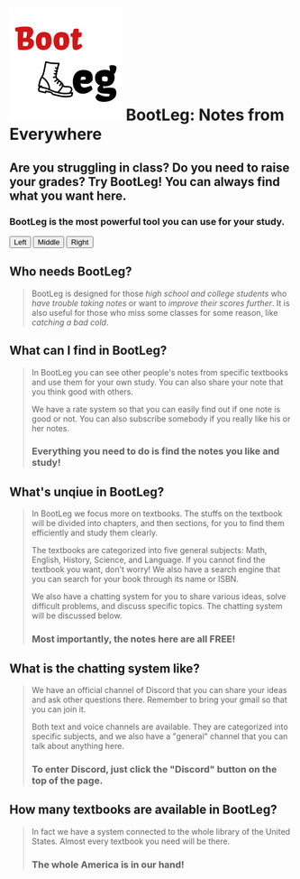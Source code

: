 ![alt text](/public/images/bootleg.png "This is our LOGO!")
BootLeg: Notes from Everywhere
====================
Are you struggling in class? Do you need to raise your grades? Try BootLeg! You can always find what you want here.
---------------------

### BootLeg is the most powerful tool you can use for your study.

<div class="btn-group" role="group" aria-label="Basic example">
  <button type="button" class="btn btn-secondary">Left</button>
  <button type="button" class="btn btn-secondary">Middle</button>
  <button type="button" class="btn btn-secondary">Right</button>
</div>

## Who needs BootLeg?
> BootLeg is designed for those *high school and college students* who _have trouble taking notes_ or want to _improve their scores further_. It is also useful for those who miss some classes for some reason, like _catching a bad cold_.


## What can I find in BootLeg?
> In BootLeg you can see other people's notes from specific textbooks and use them for your own study. You can also share your note that you think good with others.
>
> We have a rate system so that you can easily find out if one note is good or not. You can also subscribe somebody if you really like his or her notes.
>
> ### Everything you need to do is find the notes you like and study!


## What's unqiue in BootLeg?
> In BootLeg we focus more on textbooks. The stuffs on the textbook will be divided into chapters, and then sections, for you to find them efficiently and study them clearly.
>
> The textbooks are categorized into five general subjects: Math, English, History, Science, and Language. If you cannot find the textbook you want, don't worry! We also have a search engine that you can search for your book through its name or ISBN.
>
> We also have a chatting system for you to share various ideas, solve difficult problems, and discuss specific topics. The chatting system will be discussed below.
>
> ### Most importantly, the notes here are all FREE!


## What is the chatting system like?
> We have an official channel of Discord that you can share your ideas and ask other questions there. Remember to bring your gmail so that you can join it.
>
> Both text and voice channels are available. They are categorized into specific subjects, and we also have a "general" channel that you can talk about anything here.
>
> ### To enter Discord, just click the "Discord" button on the top of the page.


## How many textbooks are available in BootLeg?
> In fact we have a system connected to the whole library of the United States. Almost every textbook you need will be there.
>
> ### The whole America is in our hand!
